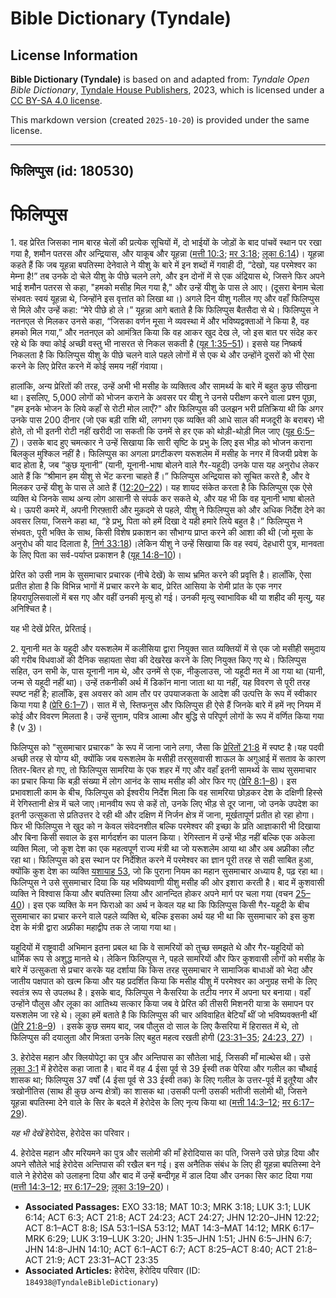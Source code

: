 # Bible Dictionary (Tyndale)

## License Information

**Bible Dictionary (Tyndale)** is based on and adapted from: _Tyndale Open Bible Dictionary_, [Tyndale House Publishers](https://tyndaleopenresources.com/), 2023, which is licensed under a [CC BY-SA 4.0 license](https://creativecommons.org/licenses/by-sa/4.0/legalcode.en).

This markdown version (created `2025-10-20`) is provided under the same license.



--------------------------------

## फिलिप्पुस (id: 180530)

फिलिप्पुस
=========

1\. वह प्रेरित जिसका नाम बारह चेलों की प्रत्येक सूचियों में, दो भाईयों के जोड़ों के बाद पांचवें स्थान पर रखा गया है, शमौन पतरस और अन्द्रियास, और याकूब और यूहन्ना ([मत्ती 10:3](https://ref.ly/Matt10:3); [मर 3:18](https://ref.ly/Mark3:18); [लूका 6:14](https://ref.ly/Luke6:14))। यूहन्ना कहते हैं कि जब यूहन्ना बपतिस्मा देनेवाले ने यीशु के बारे में इन शब्दों में गवाही दी, “देखो, यह परमेश्वर का मेम्ना है!” तब उनके दो चेले यीशु के पीछे चलने लगे, और इन दोनों में से एक अंद्रियास थे, जिसने फिर अपने भाई शमौन पतरस से कहा, "हमको मसीह मिल गया है," और उन्हें यीशु के पास ले आए। (दूसरा बेनाम चेला संभवतः स्वयं यूहन्ना थे, जिन्होंने इस वृत्तांत को लिखा था।) अगले दिन यीशु गलील गए और वहाँ फिलिप्पुस से मिले और उन्हें कहा: “मेरे पीछे हो ले।” यूहन्ना आगे बताते है कि फिलिप्पुस बैतसैदा से थे। फिलिप्पुस ने नतनएल से मिलकर उनसे कहा, “जिसका वर्णन मूसा ने व्यवस्था में और भविष्यद्वक्ताओं ने किया है, वह हमको मिल गया,” और नतनएल को आमंत्रित किया कि वह आकर खुद देख ले, जो इस बात पर संदेह कर रहे थे कि क्या कोई अच्छी वस्तु भी नासरत से निकल सकती है ([यूह 1:35–51](https://ref.ly/John1:35-John1:51))। इससे यह निष्कर्ष निकलता है कि फिलिप्पुस यीशु के पीछे चलने वाले पहले लोगों में से एक थे और उन्होंने दूसरों को भी ऐसा करने के लिए प्रेरित करने में कोई समय नहीं गंवाया।

हालांकि, अन्य प्रेरितों की तरह, उन्हें अभी भी मसीह के व्यक्तित्व और सामर्थ्य के बारे में बहुत कुछ सीखना था। इसलिए, 5,000 लोगों को भोजन कराने के अवसर पर यीशु ने उनसे परीक्षण करने वाला प्रश्न पूछा, "हम इनके भोजन के लिये कहाँ से रोटी मोल लाएँ?" और फिलिप्पुस की उलझन भरी प्रतिक्रिया थी कि अगर उनके पास 200 दीनार (जो एक बड़ी राशि थी, लगभग एक व्यक्ति की आधे साल की मजदूरी के बराबर) भी होते, तो भी इतनी रोटी नहीं खरीदी जा सकती कि उनमें से हर एक को थोड़ी\-थोड़ी मिल जाए ([यूह 6:5–7](https://ref.ly/John6:5-John6:7))। उसके बाद हुए चमत्कार ने उन्हें सिखाया कि सारी सृष्टि के प्रभु के लिए इस भीड़ को भोजन कराना बिलकुल मुश्किल नहीं है। फिलिप्पुस का अगला प्रगटीकरण यरूशलेम में मसीह के नगर में विजयी प्रवेश के बाद होता है, जब “कुछ यूनानी” (यानी, यूनानी\-भाषा बोलने वाले गैर\-यहूदी) उनके पास यह अनुरोध लेकर आते हैं कि “श्रीमान हम यीशु से भेंट करना चाहते हैं।” फिलिप्पुस अन्द्रियास को सूचित करते है, और वे मिलकर उन्हें यीशु के पास ले आते हैं ([12:20–22](https://ref.ly/John12:20-John12:22))। यह शायद संकेत करता है कि फिलिप्पुस एक ऐसे व्यक्ति थे जिनके साथ अन्य लोग आसानी से संपर्क कर सकते थे, और यह भी कि वह यूनानी भाषा बोलते थे। ऊपरी कमरे में, अपनी गिरफ़्तारी और मुक़दमे से पहले, यीशु ने फिलिप्पुस को और अधिक निर्देश देने का अवसर लिया, जिसने कहा था, “हे प्रभु, पिता को हमें दिखा दे यही हमारे लिये बहुत है।” फिलिप्पुस ने संभवतः, पूरी भक्ति के साथ, किसी विशेष प्रकाशन का सौभाग्य प्राप्त करने की आशा की थी (जो मूसा के अनुरोध की याद दिलाता है, [निर्ग 33:18](https://ref.ly/Exod33:18))।लेकिन यीशु ने उन्हें सिखाया कि वह स्वयं, देहधारी पुत्र, मानवता के लिए पिता का सर्व\-पर्याप्त प्रकाशन है ([यूह 14:8–10](https://ref.ly/John14:8-John14:10))।

प्रेरित को उसी नाम के सुसमाचार प्रचारक (नीचे देखें) के साथ भ्रमित करने की प्रवृत्ति है। हालाँकि, ऐसा प्रतीत होता है कि विभिन्न भागों में प्रचार करने के बाद, प्रेरित आसिया के रोमी प्रांत के एक नगर हियरापुलिसवालों में बस गए और वहीं उनकी मृत्यु हो गई। उनकी मृत्यु स्वाभाविक थी या शहीद की मृत्यु, यह अनिश्चित है।

यह भी देखें प्रेरित, प्रेरिताई।

2\. यूनानी मत के यहूदी और यरूशलेम में कलीसिया द्वारा नियुक्त सात व्यक्तियों में से एक जो मसीही समुदाय की गरीब विधवाओं की दैनिक सहायता सेवा की देखरेख करने के लिए नियुक्त किए गए थे। फिलिप्पुस सहित, उन सभी के, पास यूनानी नाम थे, और उनमें से एक, नीकुलाउस, जो यहूदी मत में आ गया था (यानी, जन्म से यहूदी नहीं था)। उन्हें तकनीकी अर्थ में डिकॉन माना जाता था या नहीं, यह विवरण से पूरी तरह स्पष्ट नहीं है; हालाँकि, इस अवसर को आम तौर पर उपयाजकता के आदेश की उत्पत्ति के रूप में स्वीकार किया गया है ([प्रेरि 6:1–7](https://ref.ly/Acts6:1-Acts6:7))। सात में से, स्तिफनुस और फिलिप्पुस ही ऐसे हैं जिनके बारे में हमें नए नियम में कोई और विवरण मिलता है। उन्हें सुनाम, पवित्र आत्मा और बुद्धि से परिपूर्ण लोगों के रूप में वर्णित किया गया है (v [3](https://ref.ly/Acts6:3))।

फिलिप्पुस को "सुसमाचार प्रचारक" के रूप में जाना जाने लगा, जैसा कि [प्रेरितों 21:8](https://ref.ly/Acts21:8) में स्पष्ट है।यह पदवी अच्छी तरह से योग्य थी, क्योंकि जब यरूशलेम के मसीही तरसुसवासी शाऊल के अगुआई में सताव के कारण तितर\-बितर हो गए, तो फिलिप्पुस सामरिया के एक शहर में गए और वहाँ इतनी सामर्थ्य के साथ सुसमाचार का प्रचार किया कि बड़ी संख्या में लोग आनंद के साथ मसीह की ओर फिर गए ([प्रेरि 8:1–8](https://ref.ly/Acts8:1-Acts8:8))। इस प्रभावशाली काम के बीच, फिलिप्पुस को ईश्‍वरीय निर्देश मिला कि वह सामरिया छोड़कर देश के दक्षिणी हिस्से में रेगिस्तानी क्षेत्र में चले जाए।मानवीय रूप से कहें तो, उनके लिए भीड़ से दूर जाना, जो उनके उपदेश का इतनी उत्सुकता से प्रतिउत्तर दे रही थी और दक्षिण में निर्जन क्षेत्र में जाना, मूर्खतापूर्ण प्रतीत हो रहा होगा। फिर भी फिलिप्पुस ने खुद को न केवल संवेदनशील बल्कि परमेश्वर की इच्छा के प्रति आज्ञाकारी भी दिखाया और बिना किसी सवाल के इस मार्गदर्शन का पालन किया। रेगिस्तान में उन्हें भीड़ नहीं बल्कि एक अकेला व्यक्ति मिला, जो कूश देश का एक महत्वपूर्ण राज्य मंत्री था जो यरूशलेम आया था और अब अफ्रीका लौट रहा था। फिलिप्पुस को इस स्थान पर निर्देशित करने में परमेश्वर का ज्ञान पूरी तरह से सही साबित हुआ, क्योंकि कुश देश का व्यक्ति [यशायाह 53](https://ref.ly/Isa53:1-Isa53:12), जो कि पुराना नियम का महान सुसमाचार अध्याय है, पढ़ रहा था। फिलिप्पुस ने उसे सुसमाचार दिया कि यह भविष्यवाणी यीशु मसीह की ओर इशारा करती है। बाद में कुशवासी व्यक्ति ने विश्वास किया और बपतिस्मा लिया और आनन्दित होकर अपने मार्ग पर चला गया (वचन [25–40](https://ref.ly/Acts8:25-Acts8:40))। इस एक व्यक्ति के मन फिराओ का अर्थ न केवल यह था कि फिलिप्पुस किसी गैर\-यहूदी के बीच सुसमाचार का प्रचार करने वाले पहले व्यक्ति थे, बल्कि इसका अर्थ यह भी था कि सुसमाचार को इस कुश देश के मंत्री द्वारा अफ्रीका महाद्वीप तक ले जाया गया था।

यहूदियों में राष्ट्रवादी अभिमान इतना प्रबल था कि वे सामरियों को तुच्छ समझते थे और गैर\-यहूदियों को धार्मिक रूप से अशुद्ध मानते थे। लेकिन फिलिप्पुस ने, पहले सामरियों और फिर कुशवासी लोगों को मसीह के बारे में उत्सुकता से प्रचार करके यह दर्शाया कि किस तरह सुसमाचार ने सामाजिक बाधाओं को भेदा और जातीय पक्षपात को खत्म किया और यह प्रदर्शित किया कि मसीह यीशु में परमेश्वर का अनुग्रह सभी के लिए स्वतंत्र रूप से उपलब्ध है। इसके बाद, फिलिप्पुस ने कैसरिया के तटीय नगर में अपना घर बनाया। वहाँ उन्होंने पौलुस और लूका का आतिथ्य सत्कार किया जब वे प्रेरित की तीसरी मिशनरी यात्रा के समापन पर यरूशलेम जा रहे थे। लूका हमें बताते है कि फिलिप्पुस की चार अविवाहित बेटियाँ थीं जो भविष्यवक्तनी थीं ([प्रेरि 21:8–9](https://ref.ly/Acts21:8-Acts21:9)) । इसके कुछ समय बाद, जब पौलुस दो साल के लिए कैसरिया में हिरासत में थे, तो फिलिप्पुस की दयालुता और मित्रता उनके लिए बहुत महत्व रखती होगी ([23:31–35](https://ref.ly/Acts23:31-Acts23:35); [24:23, 27](https://ref.ly/Acts24:23)) ।

3\. हेरोदेस महान और क्लियोपेट्रा का पुत्र और अन्तिपास का सौतेला भाई, जिसकी माँ माल्थेस थी। उसे [लूका 3:1](https://ref.ly/Luke3:1) में हेरोदेस कहा जाता है। बाद में वह 4 ईसा पूर्व से 39 ईस्वी तक पेरिया और गलील का चौथाई शासक था; फिलिप्पुस 37 वर्षों (4 ईसा पूर्व से 33 ईस्वी तक) के लिए गलील के उत्तर\-पूर्व में इतूरैया और त्रखोनीतिस (साथ ही कुछ अन्य क्षेत्रों) का शासक था।उसकी पत्नी उसकी भतीजी सलोमी थी, जिसने यूहन्ना बपतिस्मा देने वाले के सिर के बदले में हेरोदेस के लिए नृत्य किया था ([मत्ती 14:3–12](https://ref.ly/Matt14:3-Matt14:12); [मर 6:17–29](https://ref.ly/Mark6:17-Mark6:29)).

*यह भी देखें* हेरोदेस, हेरोदेस का परिवार।

4\. हेरोदेस महान और मरियमने का पुत्र और सलोमी की माँ हेरोदियास का पति, जिसने उसे छोड़ दिया और अपने सौतेले भाई हेरोदेस अन्तिपास की रखैल बन गई। इस अनैतिक संबंध के लिए ही यूहन्ना बपतिस्मा देने वाले ने हेरोदेस को उलाहना दिया और बाद में उन्हें बन्दीगृह में डाल दिया और उनका सिर काट दिया गया ([मत्ती 14:3–12](https://ref.ly/Matt14:3-Matt14:12); [मर 6:17–29](https://ref.ly/Mark6:17-Mark6:29); [लूका 3:19–20](https://ref.ly/Luke3:19-Luke3:20))।

* **Associated Passages:** EXO 33:18; MAT 10:3; MRK 3:18; LUK 3:1; LUK 6:14; ACT 6:3; ACT 21:8; ACT 24:23; ACT 24:27; JHN 12:20–JHN 12:22; ACT 8:1–ACT 8:8; ISA 53:1–ISA 53:12; MAT 14:3–MAT 14:12; MRK 6:17–MRK 6:29; LUK 3:19–LUK 3:20; JHN 1:35–JHN 1:51; JHN 6:5–JHN 6:7; JHN 14:8–JHN 14:10; ACT 6:1–ACT 6:7; ACT 8:25–ACT 8:40; ACT 21:8–ACT 21:9; ACT 23:31–ACT 23:35
* **Associated Articles:** हेरोदेस, हेरोदिय परिवार (ID: `184938@TyndaleBibleDictionary`)

